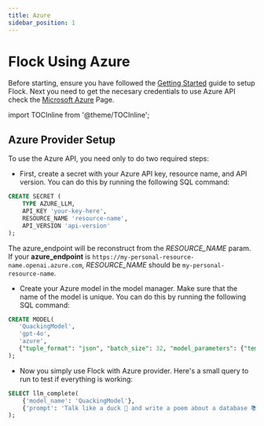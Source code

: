 ```yaml
---
title: Azure
sidebar_position: 1
---
```


# Flock Using Azure

Before starting, ensure you have followed the [Getting Started](/docs/getting-started) guide to setup Flock. Next you
need to get the necesary credentials to use Azure API check
the [Microsoft Azure](https://learn.microsoft.com/en-us/azure/ai-services/openai/reference) Page.

import TOCInline from '@theme/TOCInline';

<TOCInline toc={toc} />

## Azure Provider Setup

To use the Azure API, you need only to do two required steps:

- First, create a secret with your Azure API key, resource name, and API version. You can do this by running the
  following SQL command:

```sql
CREATE SECRET (
    TYPE AZURE_LLM,
    API_KEY 'your-key-here',
    RESOURCE_NAME 'resource-name',
    API_VERSION 'api-version'
);
```

The azure_endpoint will be reconstruct from the _RESOURCE_NAME_ param. If your **azure_endpoint** is
`https://my-personal-resource-name.openai.azure.com`, _RESOURCE_NAME_ should be `my-personal-resource-name`.

- Create your Azure model in the model manager. Make sure that the name of the model is unique. You can do this by
  running the following SQL command:

```sql
CREATE MODEL(
   'QuackingModel',
   'gpt-4o',
   'azure',
   {"tuple_format": "json", "batch_size": 32, "model_parameters": {"temperature": 0.7}}
);
```

- Now you simply use Flock with Azure provider. Here's a small query to run to test if everything is working:

```sql
SELECT llm_complete(
    {'model_name': 'QuackingModel'},
    {'prompt': 'Talk like a duck 🦆 and write a poem about a database 📚'}
);
```
